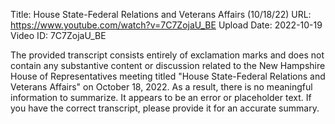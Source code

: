 Title: House State-Federal Relations and Veterans Affairs (10/18/22)
URL: https://www.youtube.com/watch?v=7C7ZojaU_BE
Upload Date: 2022-10-19
Video ID: 7C7ZojaU_BE

The provided transcript consists entirely of exclamation marks and does not contain any substantive content or discussion related to the New Hampshire House of Representatives meeting titled "House State-Federal Relations and Veterans Affairs" on October 18, 2022. As a result, there is no meaningful information to summarize. It appears to be an error or placeholder text. If you have the correct transcript, please provide it for an accurate summary.